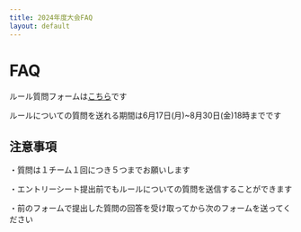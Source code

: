 ```yaml
---
title: 2024年度大会FAQ
layout: default
---
```

# FAQ
ルール質問フォームは[こちら](https://docs.google.com/forms/d/e/1FAIpQLSdrUGh3IQosrken3mujFQ3paQ7j2eGpxb4Wn-C1LpeFiqJaDA/viewform?usp=sf_link)です

ルールについての質問を送れる期間は6月17日(月)~8月30日(金)18時までです

## 注意事項
・質問は１チーム１回につき５つまでお願いします

・エントリーシート提出前でもルールについての質問を送信することができます

・前のフォームで提出した質問の回答を受け取ってから次のフォームを送ってください

